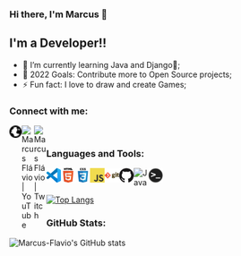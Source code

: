 ### Hi there, I'm Marcus 👋

## I'm a Developer!!

-   💾 I’m currently learning Java and Django🤣;
-   🥅 2022 Goals: Contribute more to Open Source projects;
-   ⚡ Fun fact: I love to draw and create Games;

### Connect with me:

[<img align="left" alt="jarvis.com" width="22px" src="https://raw.githubusercontent.com/iconic/open-iconic/master/svg/globe.svg" />][website]
[<img align="left" alt="Marcus Flávio | YouTube" width="22px" src="https://cdn.jsdelivr.net/npm/simple-icons@v3/icons/youtube.svg" />][youtube]
[<img align="left" alt="Marcus Flávio | Twitch" width="22px" src="https://cdn.discordapp.com/attachments/854760271424126987/910300571624415232/iconmonstr-twitch-1-removebg-preview.png" />][twitch]

<br />

### Languages and Tools:

<img align="left" alt="Visual Studio Code" width="26px" src="https://raw.githubusercontent.com/github/explore/80688e429a7d4ef2fca1e82350fe8e3517d3494d/topics/visual-studio-code/visual-studio-code.png" />
<img align="left" alt="HTML5" width="26px" src="https://raw.githubusercontent.com/github/explore/80688e429a7d4ef2fca1e82350fe8e3517d3494d/topics/html/html.png" />
<img align="left" alt="CSS3" width="26px" src="https://raw.githubusercontent.com/github/explore/80688e429a7d4ef2fca1e82350fe8e3517d3494d/topics/css/css.png" />
<img align="left" alt="JavaScript" width="26px" src="https://raw.githubusercontent.com/github/explore/80688e429a7d4ef2fca1e82350fe8e3517d3494d/topics/javascript/javascript.png" />
<img align="left" alt="Git" width="26px" src="https://raw.githubusercontent.com/github/explore/80688e429a7d4ef2fca1e82350fe8e3517d3494d/topics/git/git.png" />
<img align="left" alt="GitHub" width="26px" src="https://raw.githubusercontent.com/github/explore/78df643247d429f6cc873026c0622819ad797942/topics/github/github.png" />
<img align="left" alt="Java" width="26px" src="https://cdn-icons-png.flaticon.com/512/226/226777.png" />
<img align="left" alt="Terminal" width="26px" src="https://raw.githubusercontent.com/github/explore/80688e429a7d4ef2fca1e82350fe8e3517d3494d/topics/terminal/terminal.png" />

<br />
<br />


[![Top Langs](https://github-readme-stats.vercel.app/api/top-langs/?username=Marcus-Flavio&layout=compact)](https://github.com/anuraghazra/github-readme-stats)


### GitHub Stats:

![Marcus-Flavio's GitHub stats](https://github-readme-stats.vercel.app/api?username=Marcus-Flavio&show_icons=true&theme=cobalt)

<br />
<br />

[website]: https://www.google.com
[twitch]: https://www.twitch.tv/jincus
[youtube]: https://www.youtube.com/channel/UCfZDbrO7EAp0kjhX9MugGaA
